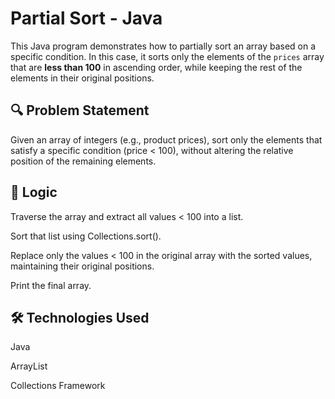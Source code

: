 # Partial Sort - Java

This Java program demonstrates how to partially sort an array based on a specific condition. In this case, it sorts only the elements of the `prices` array that are **less than 100** in ascending order, while keeping the rest of the elements in their original positions.

## 🔍 Problem Statement

Given an array of integers (e.g., product prices), sort only the elements that satisfy a specific condition (price < 100), without altering the relative position of the remaining elements.


## 🧠 Logic
Traverse the array and extract all values < 100 into a list.

Sort that list using Collections.sort().

Replace only the values < 100 in the original array with the sorted values, maintaining their original positions.

Print the final array.

## 🛠 Technologies Used
Java

ArrayList

Collections Framework

